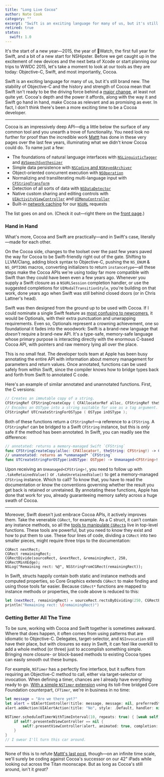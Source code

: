 ```yaml
---
title: "Long Live Cocoa"
author: Nate Cook
category: ""
excerpt: "Swift is an exciting language for many of us, but it's still brand new. The stability of Objective-C and the history and strength of Cocoa mean that Swift isn't ready to be the driving force behind a major change, at least not quite yet. Cocoa's depth and the power it affords, along with the way it and Swift go hand in hand, make Cocoa as relevant and as promising as ever."
retired: true
status:
  swift: 1.0
---
```


It's the start of a new year—2015, the year of Watch, the first full year for Swift, and a bit of a new start for NSHipster. Before we get caught up in the excitement of new devices and the next beta of Xcode or start planning our trips to WWDC 2015, let's take a moment to look at our tools as they are today: Objective-C, Swift, and most importantly, Cocoa.

Swift is an exciting language for many of us, but it's still brand new. The stability of Objective-C and the history and strength of Cocoa mean that Swift isn't ready to be the driving force behind a [major change](/the-death-of-cocoa/), at least not quite yet. Cocoa's depth and the power it affords, along with the way it and Swift go hand in hand, make Cocoa as relevant and as promising as ever. In fact, I don't think there's been a more exciting time to be a Cocoa developer.

---

Cocoa is an impressively deep API—dig a little below the surface of any common tool and you unearth a trove of functionality. You need look no further for proof than the incredible work [Mattt](https://nshipster.com/authors/mattt-thompson/) has done in these very pages over the last few years, illuminating what we didn't know Cocoa could do. To name just a few:

- The foundations of natural language interfaces with [`NSLinguisticTagger`](/nslinguistictagger/) and [`AVSpeechSynthesizer`](/avspeechsynthesizer/)
- Simple data persistence with [`NSCoding` and `NSKeyedArchiver`](/nscoding/)
- Object-oriented concurrent execution with [`NSOperation`](/nsoperation/)
- Normalizing and transliterating multi-language input with [`CFStringTransform`](/cfstringtransform/)
- Detection of all sorts of data with [`NSDataDetector`](/nsdatadetector/)
- Native custom sharing and editing controls with [`UIActivityViewController`](/uiactivityviewcontroller/) and [`UIMenuController`](/uimenucontroller/)
- Built-in [network caching](/nsurlcache/) for our [`NSURL`](/nsurl/) requests

The list goes on and on. (Check it out—right there on the [front page](/#archive).)

### Hand in Hand

What's more, Cocoa and Swift are practically—and in Swift's case, literally—made for each other.

On the Cocoa side, changes to the toolset over the past few years paved the way for Cocoa to be Swift-friendly right out of the gate. Shifting to LLVM/Clang, adding block syntax to Objective-C, pushing the `NS_ENUM` & `NS_OPTIONS` macros, converting initializers to return `instancetype`—all these steps make the Cocoa APIs we're using today far more compatible with Swift than they could have been even a few years ago. Whenever you supply a Swift closure as a `NSURLSession` completion handler, or use the suggested completions for `UIModalTransitionStyle`, you're building on that work, done years ago when Swift was still behind closed doors (or in Chris Lattner's head).

Swift was then designed from the ground up to be used with Cocoa. If I could nominate a single Swift feature as [most confusing to newcomers](http://stackoverflow.com/search?q=swift+unwrapped+unexpectedly), it would be Optionals, with their extra punctuation and unwrapping requirements. Even so, Optionals represent a crowning achievement, one so foundational it fades into the woodwork: Swift is a brand-new language that _doesn't_ require a brand-new API. It's a type-safe, memory-safe language whose primary purpose is interacting directly with the enormous C-based Cocoa API, with pointers and raw memory lying all over the place.

This is no small feat. The developer tools team at Apple has been busy annotating the entire API with information about memory management for parameters and return values. Once annotated, functions can be used safely from within Swift, since the compiler knows how to bridge types back and forth from Swift to annotated C code.

Here's an example of similar annotated and unannotated functions. First, the C versions:

```c
// Creates an immutable copy of a string.
CFStringRef CFStringCreateCopy ( CFAllocatorRef alloc, CFStringRef theString );
// Encodes an OSType into a string suitable for use as a tag argument.
CFStringRef UTCreateStringForOSType ( OSType inOSType );
```

Both of these functions return a `CFStringRef`—a reference to a `CFString`. A `CFStringRef` can be bridged to a Swift `CFString` instance, but this is _only_ safe if the method has been annotated. In Swift, you can readily see the difference:

```swift
// annotated: returns a memory-managed Swift `CFString`
func CFStringCreateCopy(alloc: CFAllocator!, theString: CFString!) -> CFString!
// unannotated: returns an *unmanaged* `CFString`
func UTCreateStringForOSType(inOSType: OSType) -> Unmanaged<CFString>!
```

Upon receiving an `Unmanaged<CFString>!`, you need to follow up with `.takeRetainedValue()` or `.takeUnretainedValue()` to get a memory-managed `CFString` instance. Which to call? To know that, you have to read the documentation or know the conventions governing whether the result you get back is retained or unretained. By annotating these functions, Apple has done that work for you, already guaranteeing memory safety across a huge swath of Cocoa.

---

Moreover, Swift doesn't just embrace Cocoa APIs, it actively improves them. Take the venerable `CGRect`, for example. As a C struct, it can't contain any instance methods, so all the [tools to manipulate `CGRect`s](/cggeometry/) live in top-level functions. These tools are powerful, but you need to know they exist and how to put them to use. These four lines of code, dividing a `CGRect` into two smaller pieces, might require three trips to the documentation:

```objc
CGRect nextRect;
CGRect remainingRect;
CGRectDivide(sourceRect, &nextRect, &remainingRect, 250, CGRectMinXEdge);
NSLog("Remaining rect: %@", NSStringFromCGRect(remainingRect));
```

In Swift, structs happily contain both static and instance methods and computed properties, so Core Graphics extends `CGRect` to make finding and using those tools far easier. Because `CGRect*` functions are mapped to instance methods or properties, the code above is reduced to this:

```swift
let (nextRect, remainingRect) = sourceRect.rectsByDividing(250, CGRectEdge.MinXEdge)
println("Remaining rect: \(remainingRect)")
```

### Getting Better All The Time

To be sure, working with Cocoa and Swift together is sometimes awkward. Where that does happen, it often comes from using patterns that are idiomatic to Objective-C. Delegates, target-selector, and `NSInvocation` still have their place, but with closures so easy in Swift, it can feel like overkill to add a whole method (or three) just to accomplish something simple. Bringing more closure- or block-based methods to existing Cocoa types can easily smooth out these bumps.

For example, `NSTimer` has a perfectly fine interface, but it suffers from requiring an Objective-C method to call, either via target-selector or invocation. When defining a timer, chances are I already have everything ready to go. [With a simple `NSTimer` extension](https://gist.github.com/natecook1000/b0285b518576b22c4dc8) using its toll-free bridged Core Foundation counterpart, `CFTimer`, we're in business in no time:

```swift
let message = "Are we there yet?"
let alert = UIAlertController(title: message, message: nil, preferredStyle: .Alert)
alert.addAction(UIAlertAction(title: "No", style: .Default, handler: nil))

NSTimer.scheduledTimerWithTimeInterval(10, repeats: true) { [weak self] timer in
    if self?.presentedViewController == nil {
        self?.presentViewController(alert, animated: true, completion: nil)
    }
}
// I swear I'll turn this car around.
```

---

None of this is to refute [Mattt's last post](/the-death-of-cocoa/), though—on an infinite time scale, we'll surely be coding against Cocoa's successor on our 42" iPads while looking out across the Titan moonscape. But as long as Cocoa's still around, isn't it _great?_
